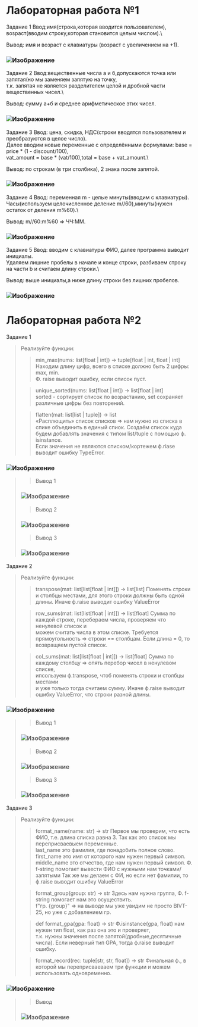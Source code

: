 Лабораторная работа №1
=
Задание 1
Ввод:имя(строка,которая вводится пользователем), возраст(вводим строку,которая становится целым числом).\
>
Вывод: имя и возраст с клавиатуры (возраст с увеличением на +1).
### ![Изображение](https://github.com/user-attachments/assets/6ea5f89d-ec3d-4fb0-9819-c871bb6b5a86)

Задание 2
Ввод:вещественные числа а и б,допускаются точка или запятая(но мы заменяем запятую на точку,\
т.к. запятая не является разделителем целой и дробной части вещественных чисел.\
>
Вывод: сумму а+б и среднее арифметическое этих чисел.
### ![Изображение](https://github.com/user-attachments/assets/62526810-712e-4c88-a436-4e0afec5ea1d)
Задание 3
Ввод: цена, скидка, НДС(строки вводятся пользователем и преобразуются в целое число).\
Далее вводим новые переменные с определёнными формулами: base = price * (1 - discount/100),\
vat_amount = base * (vat/100),total = base + vat_amount.\
>
Вывод: по строкам (в три столбика), 2 знака после запятой.
### ![Изображение](https://github.com/user-attachments/assets/994fca47-9217-4c0d-8e9f-772525b6b445)
Задание 4
Ввод: переменная m - целые минуты(вводим с клавиатуры).\
Часы(используем целочисленное деление m//60),минуты(нужен остаток от деления m%60).\
>
Вывод: m//60:m%60 => ЧЧ:ММ.
### ![Изображение](https://github.com/user-attachments/assets/82bfd487-a9cc-4516-a288-0870d00e3865)
Задание 5
Ввод: вводим с клавиатуры ФИО, далее программа выводит инициалы.\
Удаляем лишние пробелы в начале и конце строки, разбиваем строку на части b и считаем длину строки.\
>
Вывод: выше инициалы,а ниже длину строки без лишних пробелов.
### ![Изображение](https://github.com/user-attachments/assets/c9801dc2-489f-4e41-b899-c72fd02bbbb6)
>
>
Лабораторная работа №2
=
Задание 1
> Реализуйте функции:
> > min_max(nums: list[float | int]) -> tuple[float | int, float | int] \
> > Находим длину цифр, всего в списке должно быть 2 цифры: max, min.\
> > Ф. raise выводит ошибку, если список пуст.
>
> > unique_sorted(nums: list[float | int]) -> list[float | int] \
> > sorted - сортирует список по возрастанию, set сохраняет различные цифры без повторений.
>
> >flatten(mat: list[list | tuple]) -> list\
> >«Расплющить» список списков => нам нужно из списка в спике объединить в единый спиок.
> >Создаём список куда будем добавлять значения с типом list/tuple с помощью ф. isinstance.\
> >Если значения не являются списком/кортежем ф.riase выводит ошибку TypeError.
>
### ![Изображение](https://github.com/user-attachments/assets/8d84cbba-de49-4a1b-8e4a-abed6cc7c971)
>
> > Вывод 1
> ### ![Изображение](https://github.com/user-attachments/assets/b0777166-662d-428c-a1b0-cd341bec262f)
>  
> > Вывод 2
> ### ![Изображение](https://github.com/user-attachments/assets/50d31fa3-5eea-4c49-bf3a-1cb2e04c0d9d)
> 
> > Вывод 3
> ### ![Изображение](https://github.com/user-attachments/assets/4de20e12-43c8-476d-b048-84eec29e0c2b)

>

Задание 2
> Реализуйте функции:
> > transpose(mat: list[list[float | int]]) -> list[list]
> > Поменять строки и столбцы местами, для этого строки должны быть одной длины.
> > Иначе ф.raise выводит ошибку ValueError
> 
> >row_sums(mat: list[list[float | int]]) -> list[float]
> >Сумма по каждой строке, перебераем числа, проверяем что ненулевой список и\
> >можем считать числа в этом списке.
> >Требуется прямоугольность => строки == столбцам.
> >Если длина = 0, то возвращяем пустой список.
> 
> >col_sums(mat: list[list[float | int]]) -> list[float]
> >Сумма по каждому столбцу => опять перебор чисел в ненулевом списке,\
> >ипсользуем ф.transpose, чтоб поменять строки и столбцы местами\
> >и уже только тогда считаем сумму.
> >Иначе ф.raise выводит ошибку ValueError, что строки разной длины.
>
### ![Изображение](https://github.com/user-attachments/assets/a03475f6-c6c5-4ed7-aa63-dd0ccb9eb402)
>
> >Вывод 1
>### ![Изображение](https://github.com/user-attachments/assets/826dc58a-4eac-4ca8-a948-16fa77de2c0b)
>
> >Вывод 2
>### ![Изображение](https://github.com/user-attachments/assets/7791adc4-3fad-4bf8-a872-f9cedd3776a0)
>
> >Вывод 3
>### ![Изображение](https://github.com/user-attachments/assets/f9ae4dc7-cd30-4558-a227-1e7c2d254b1f)
>

Задание 3
> Реализуйте функции:
> > format_name(name: str) -> str
> >Первое мы проверим, что есть ФИО, т.е. длина списка равна 3.
> > Так как это список мы переприсваевыем переменные.\
> > last_name это фамилия, где понадобить полное слово.
> > first_name это имя от которого нам нужен первый символ.
> > middle_name это отчество, где нам нужен первый символ.
> > Ф. f-string помогает вывести ФИО с нужными нам точками/запятыми
> > Так же мы делаем с ФИ, но если нет фамилии, то ф.raise выводит ошибку ValueError
> 
> >format_group(group: str) -> str
> >Здесь нам нужна группа, Ф. f-string помогает нам это осуществить.\
> >f"гр. {group}" => на выводе мы уже увидим не просто BIVT-25, но уже с добавлением гр.
> 
> >def format_gpa(gpa: float) -> str
> >Ф.isinstance(gpa, float) нам нужен тип float, как раз она это и проверяет,\
> >т.к. нужны значения после запятой(дробные,десятичные числа).
> >Если неверный тип GPA, тогда ф.raise выводит ошибку.
>
> >format_record(rec: tuple[str, str, float]) -> str
> >Финальная ф., в которой мы переприсваеваем три функции и можем использовать одновременно.
>
### ![Изображение](https://github.com/user-attachments/assets/8747edf6-ac53-4557-999c-f3f0560bf02f)
>
> >Вывод 
>### ![Изображение](https://github.com/user-attachments/assets/c11923f6-a933-414b-be0a-f0b65918e39c)


